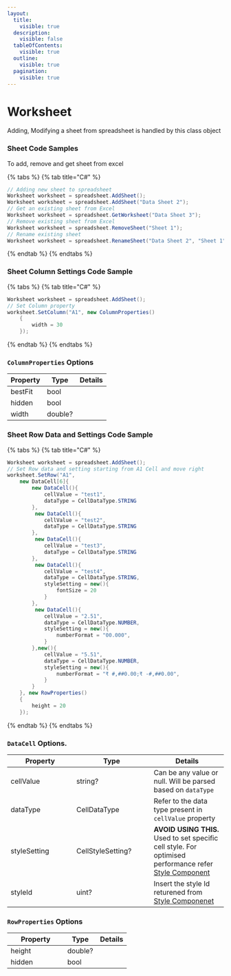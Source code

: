 ```yaml
---
layout:
  title:
    visible: true
  description:
    visible: false
  tableOfContents:
    visible: true
  outline:
    visible: true
  pagination:
    visible: true
---
```


# Worksheet

Adding, Modifying a sheet from spreadsheet is handled by this class object

### Sheet Code Samples

To add, remove and get sheet from excel

{% tabs %}
{% tab title="C#" %}
```csharp
// Adding new sheet to spreadsheet
Worksheet worksheet = spreadsheet.AddSheet();
Worksheet worksheet = spreadsheet.AddSheet("Data Sheet 2");
// Get an existing sheet from Excel
Worksheet worksheet = spreadsheet.GetWorksheet("Data Sheet 3");
// Remove existing sheet from Excel
Worksheet worksheet = spreadsheet.RemoveSheet("Sheet 1");
// Rename existing sheet
Worksheet worksheet = spreadsheet.RenameSheet("Data Sheet 2", "Sheet 1");
```
{% endtab %}
{% endtabs %}

### Sheet Column Settings Code Sample

{% tabs %}
{% tab title="C#" %}
```csharp
Worksheet worksheet = spreadsheet.AddSheet();
// Set Column property
worksheet.SetColumn("A1", new ColumnProperties()
	{
		width = 30
	});
```
{% endtab %}
{% endtabs %}

### `ColumnProperties` Options

| Property | Type    | Details |
| -------- | ------- | ------- |
| bestFit  | bool    |         |
| hidden   | bool    |         |
| width    | double? |         |

### Sheet Row Data and Settings Code Sample

{% tabs %}
{% tab title="C#" %}
```csharp
Worksheet worksheet = spreadsheet.AddSheet();
// Set Row data and setting starting from A1 Cell and move right
worksheet.SetRow("A1", 
	new DataCell[6]{
		new DataCell(){
			cellValue = "test1",
			dataType = CellDataType.STRING
		},
		 new DataCell(){
			cellValue = "test2",
			dataType = CellDataType.STRING
		},
		 new DataCell(){
			cellValue = "test3",
			dataType = CellDataType.STRING
		},
		 new DataCell(){
			cellValue = "test4",
			dataType = CellDataType.STRING,
			styleSetting = new(){
				fontSize = 20
			}
		},
		 new DataCell(){
			cellValue = "2.51",
			dataType = CellDataType.NUMBER,
			styleSetting = new(){
				numberFormat = "00.000",
			}
		},new(){
			cellValue = "5.51",
			dataType = CellDataType.NUMBER,
			styleSetting = new(){
				numberFormat = "₹ #,##0.00;₹ -#,##0.00",
			}
		}
	}, new RowProperties()
	{
		height = 20
	});
```
{% endtab %}
{% endtabs %}

### `DataCell` Options.

<table><thead><tr><th width="137">Property</th><th width="164">Type</th><th>Details</th></tr></thead><tbody><tr><td>cellValue</td><td>string?</td><td>Can be any value or null. Will be parsed based on <code>dataType</code></td></tr><tr><td>dataType</td><td>CellDataType</td><td>Refer to the data type present in <code>cellValue</code> property</td></tr><tr><td>styleSetting</td><td>CellStyleSetting?</td><td><strong>AVOID USING THIS.</strong> Used to set specific cell style. For optimised performance refer <a href="style.md">Style Component</a></td></tr><tr><td>styleId</td><td>uint?</td><td>Insert the style Id returened from <a href="style.md">Style Componenet</a></td></tr></tbody></table>

### `RowProperties` Options

<table><thead><tr><th width="116">Property</th><th>Type</th><th>Details</th></tr></thead><tbody><tr><td>height</td><td>double?</td><td></td></tr><tr><td>hidden</td><td>bool</td><td></td></tr></tbody></table>
